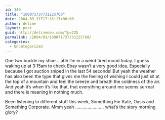 ```yaml
---
id: 340
title: "108071737731225768"
date: 2004-03-31T17:16:17+00:00
author: deline
layout: post
guid: http://delineneo.com/?p=225
permalink: /2004/03/108071737731225768/
categories:
  - Uncategorized
---
```

One two buckle my shoe&#8230; ahh I&#8217;m in a weird tired mood today. I guess waking up at 3:15am to check Ebay wasn&#8217;t a very good idea. Especially because I got auction sniped in the last 54 seconds! But yeah the weather has also been the type that gives me the feeling of wishing I could just sit at the top of a mountain and feel the breeze and breath the coldness of the air. And yeah it&#8217;s when it&#8217;s like that, that everything around me seems surreal and there is meaning in nothing much.

Been listening to different stuff this week, Something For Kate, Oasis and Something Corporate. Mmm yeah &#8230;&#8230;&#8230;&#8230;&#8230;&#8230;&#8230;.. what&#8217;s the story morning glory?